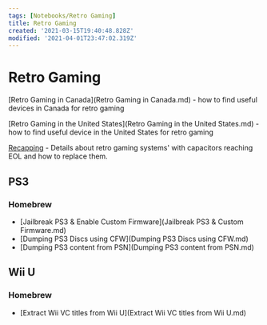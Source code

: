 ```yaml
---
tags: [Notebooks/Retro Gaming]
title: Retro Gaming
created: '2021-03-15T19:40:48.828Z'
modified: '2021-04-01T23:47:02.319Z'
---
```


# Retro Gaming

[Retro Gaming in Canada](Retro Gaming in Canada.md) - how to find useful devices in Canada for retro gaming

[Retro Gaming in the United States](Retro Gaming in the United States.md) - how to find useful device in the United States for retro gaming

[Recapping](Recapping.md) - Details about retro gaming systems' with capacitors reaching EOL and how to replace them.

## PS3

### Homebrew
* [Jailbreak PS3 & Enable Custom Firmware](Jailbreak PS3 & Custom Firmware.md)
* [Dumping PS3 Discs using CFW](Dumping PS3 Discs using CFW.md)
* [Dumping PS3 content from PSN](Dumping PS3 content from PSN.md)

## Wii U

### Homebrew 
* [Extract Wii VC titles from Wii U](Extract Wii VC titles from Wii U.md)

